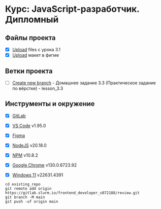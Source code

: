 # Курс: JavaScript-разработчик. Дипломный



## Файлы проекта

- [X] [Upload](https://gitlab.slurm.io/edu/frontend_developer/-/tree/main/favorite) files с урока 3.1
- [X] [Upload](https://www.figma.com/design/XoiRQ0CJIgCkYdnGi25EEO/%D0%A0%D0%B5%D0%B4%D0%B8%D0%B7%D0%B0%D0%B9%D0%BD-%D0%BF%D1%80%D0%BE%D1%82%D0%BE%D1%82%D0%B8%D0%BF%D0%B0-%D0%A4%D0%B0%D0%B2%D0%BE%D1%80%D0%B8%D1%82?node-id=0-1&node-type=canvas) макет в фигме

## Ветки проекта

- [ ] [Create new branch](https://gitlab.slurm.io/edu/frontend_developer/-/tree/frontend_developer_s072188) - Домашнее задание 3.3 (Практическое задание по вёрстке) - lesson_3.3

## Инструменты и окружение

- [X] [GitLab](https://gitlab.slurm.io/edu/frontend_developer/-/tree/frontend_developer_s072188)
- [X] [VS Code](https://code.visualstudio.com/) v1.95.0
- [X] [Figma](https://www.figma.com/)
- [X] [NodeJS](https://nodejs.org/en/) v20.18.0
- [X] [NPM](https://www.npmjs.com/) v10.8.2
- [X] [Google Chrome](https://www.google.com/chrome/) v130.0.6723.92
- [X] [Windows 11](https://www.microsoft.com/ru-ru/windows/) v22631.4391


```
cd existing_repo
git remote add origin https://gitlab.slurm.io/frontend_developer_s072188/review.git
git branch -M main
git push -uf origin main

```
